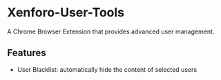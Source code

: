 # Xenforo-User-Tools

A Chrome Browser Extension that provides advanced user management.

## Features

- User Blacklist: automatically hide the content of selected users
 
